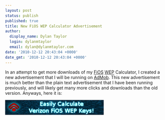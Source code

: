 ```yaml
---
layout: post
status: publish
published: true
title: New FiOS WEP Calculator Advertisement
author:
  display_name: Dylan Taylor
  login: dylanmtaylor
  email: dylan@dylanmtaylor.com
date: '2010-12-12 20:43:04 +0000'
date_gmt: '2010-12-12 20:43:04 +0000'
---
```

<p>In an attempt to get more downloads of my <a class="zem_slink" title="Verizon FiOS" rel="wikipedia" href="http://en.wikipedia.org/wiki/Verizon_FiOS">FiOS</a> <a class="zem_slink" title="Wired Equivalent Privacy" rel="wikipedia" href="http://en.wikipedia.org/wiki/Wired_Equivalent_Privacy">WEP</a> Calculator, I created a new advertisement that I will be running on <a class="zem_slink" title="AdMob" rel="homepage" href="http://www.admob.com">AdMob</a>. This new advertisement is much better than the plain text advertisement that I have been running previously, and will likely get many more clicks and downloads than the old version. Anyways, here it is:</p>
<p><a rel="attachment wp-att-978" href="http://dylanmtaylor.com/2010/12/12/new-fios-wep-calculator-advertisement/fwc-promo/"><img class="alignnone size-full wp-image-978" title="FiOS WEP Calculator Advertisement" src="/images/blog/2010/12/fwc-promo.png" alt="" width="320" height="48" /></a></p>
<div class="zemanta-pixie" style="margin-top: 10px; height: 15px;"><img class="zemanta-pixie-img" style="border: medium none; float: right;" src="/images/blog/2011/06/pixy3.gif" alt="" /></div>
